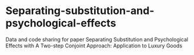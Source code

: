# Separating-substitution-and-psychological-effects
Data and code sharing for paper Separating Substitution and Psychological Effects with A Two-step  Conjoint Approach: Application to Luxury Goods
